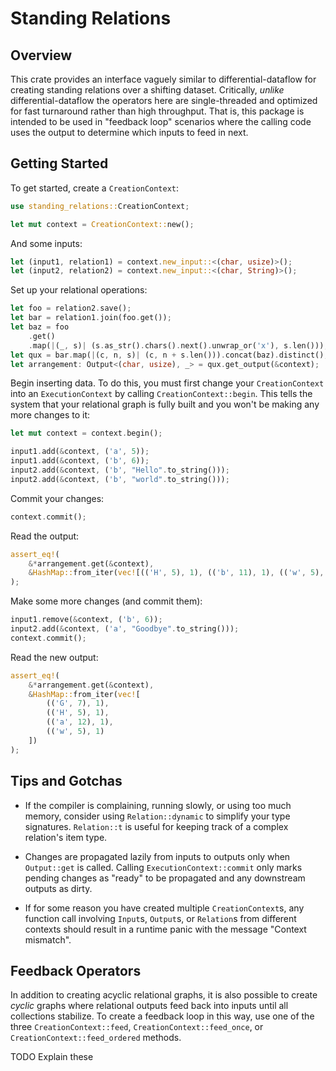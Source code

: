 # Standing Relations
## Overview
This crate provides an interface vaguely similar to differential-dataflow for creating standing
relations over a shifting dataset.
Critically, _unlike_ differential-dataflow the operators here are single-threaded and optimized for
fast turnaround rather than high throughput. That is, this package is intended to be used in
"feedback loop" scenarios where the calling code uses the output to determine which inputs to feed
in next.

## Getting Started
To get started, create a `CreationContext`:

```rust
use standing_relations::CreationContext;

let mut context = CreationContext::new();
```

And some inputs:

```rust
let (input1, relation1) = context.new_input::<(char, usize)>();
let (input2, relation2) = context.new_input::<(char, String)>();
```

Set up your relational operations:

```rust
let foo = relation2.save();
let bar = relation1.join(foo.get());
let baz = foo
    .get()
    .map(|(_, s)| (s.as_str().chars().next().unwrap_or('x'), s.len()));
let qux = bar.map(|(c, n, s)| (c, n + s.len())).concat(baz).distinct();
let arrangement: Output<(char, usize), _> = qux.get_output(&context);
```

Begin inserting data. To do this, you must first change your `CreationContext` into an
`ExecutionContext` by calling `CreationContext::begin`. This tells the system that your relational
graph is fully built and you won't be making any more changes to it:

```rust
let mut context = context.begin();

input1.add(&context, ('a', 5));
input1.add(&context, ('b', 6));
input2.add(&context, ('b', "Hello".to_string()));
input2.add(&context, ('b', "world".to_string()));
```

Commit your changes:

```rust
context.commit();
```

Read the output:

```rust
assert_eq!(
    &*arrangement.get(&context),
    &HashMap::from_iter(vec![(('H', 5), 1), (('b', 11), 1), (('w', 5), 1)])
);
```

Make some more changes (and commit them):

```rust
input1.remove(&context, ('b', 6));
input2.add(&context, ('a', "Goodbye".to_string()));
context.commit();
```

Read the new output:
```rust
assert_eq!(
    &*arrangement.get(&context),
    &HashMap::from_iter(vec![
        (('G', 7), 1),
        (('H', 5), 1),
        (('a', 12), 1),
        (('w', 5), 1)
    ])
);
```

## Tips and Gotchas
* If the compiler is complaining, running slowly, or using too much memory, consider using
`Relation::dynamic` to simplify your type signatures. `Relation::t` is useful for keeping track of
a complex relation's item type.

* Changes are propagated lazily from inputs to outputs only when `Output::get` is
called. Calling `ExecutionContext::commit` only marks pending changes as "ready" to be propagated
and any downstream outputs as dirty.

* If for some reason you have created multiple `CreationContext`s, any function call involving
`Input`s, `Output`s, or `Relation`s from different contexts should result in a runtime panic with
the message "Context mismatch".

## Feedback Operators
In addition to creating acyclic relational graphs, it is also possible to create _cyclic_ graphs
where relational outputs feed back into inputs until all collections stabilize. To create a feedback
loop in this way, use one of the three `CreationContext::feed`, `CreationContext::feed_once`, or
`CreationContext::feed_ordered` methods.

TODO Explain these
